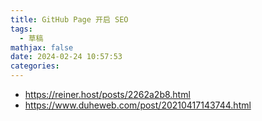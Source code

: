 ```yaml
---
title: GitHub Page 开启 SEO
tags:
  - 草稿
mathjax: false
date: 2024-02-24 10:57:53
categories:
---
```


- https://reiner.host/posts/2262a2b8.html
- https://www.duheweb.com/post/20210417143744.html

